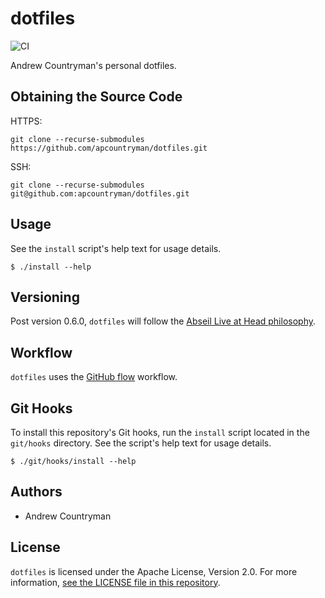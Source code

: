 # dotfiles
![CI](https://github.com/apcountryman/dotfiles/workflows/CI/badge.svg)

Andrew Countryman's personal dotfiles.

## Obtaining the Source Code
HTTPS:
```shell
git clone --recurse-submodules https://github.com/apcountryman/dotfiles.git
```
SSH:
```shell
git clone --recurse-submodules git@github.com:apcountryman/dotfiles.git
```

## Usage
See the `install` script's help text for usage details.
```
$ ./install --help
```

## Versioning
Post version 0.6.0, `dotfiles` will follow the [Abseil Live at Head
philosophy](https://abseil.io/about/philosophy).

## Workflow
`dotfiles` uses the [GitHub flow](https://guides.github.com/introduction/flow/) workflow.

## Git Hooks
To install this repository's Git hooks, run the `install` script located in the
`git/hooks` directory.
See the script's help text for usage details.
```
$ ./git/hooks/install --help
```

## Authors
- Andrew Countryman

## License
`dotfiles` is licensed under the Apache License, Version 2.0.
For more information, [see the LICENSE file in this repository](LICENSE).
